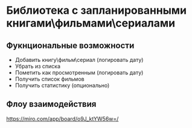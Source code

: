 # Библиотека с запланированными книгами\фильмами\сериалами


## Фукнциональные возможности

* Добавить книгу\фильм\сериал (логировать дату)
* Убрать из списка
* Пометить как просмотренным (логировать дату)
* Получить список фильмов
* Получить статистику (опционально)



## Флоу взаимодействия

https://miro.com/app/board/o9J_ktYW56w=/

